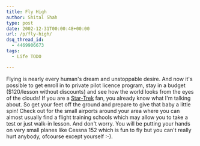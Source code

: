 ```yaml
---
title: Fly High
author: Shital Shah
type: post
date: 2002-12-31T00:00:48+00:00
url: /p/fly-high/
dsq_thread_id:
  - 4469906673
tags:
  - Life TODO

---
```

Flying is nearly every human's dream and unstoppable desire. And now it's possible to get enroll in to private pilot licence program, stay in a budget ($120/lesson without discounts) and see how the world looks from the eyes of the clouds! If you are a [Star-Trek][1] fan, you already know what I'm talking about. So get your feet off the ground and prepare to give that baby a little spin! Check out for the small airports around your area where you can almost usually find a flight training schools which may allow you to take a test or just walk-in lesson. And don't worry. You will be putting your hands on very small planes like Cessna 152 which is fun to fly but you can't really hurt anybody, ofcourse except yourself :-).

 [1]: www.startrek.com